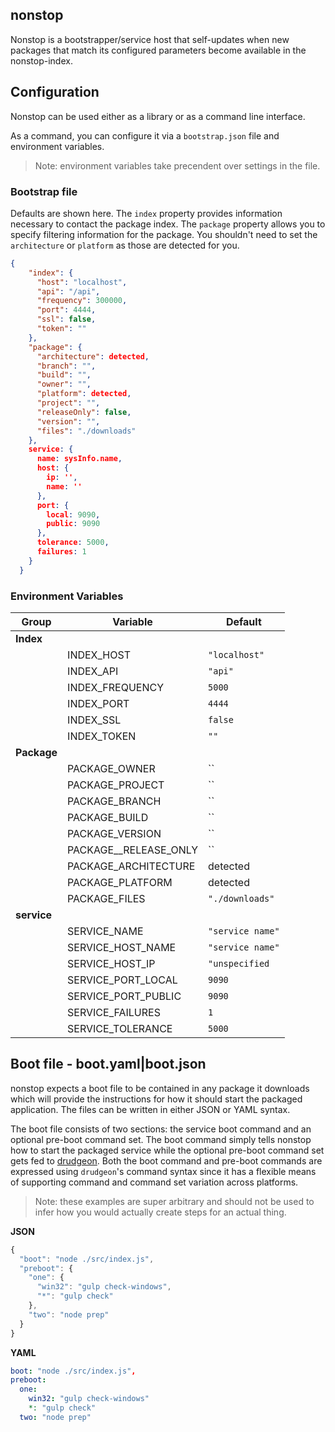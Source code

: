 ## nonstop
Nonstop is a bootstrapper/service host that self-updates when new packages that match its configured parameters become available in the nonstop-index.

## Configuration
Nonstop can be used either as a library or as a command line interface.

As a command, you can configure it via a `bootstrap.json` file and environment variables.

> Note: environment variables take precendent over settings in the file.

### Bootstrap file
Defaults are shown here. The `index` property provides information necessary to contact the package index. The `package` property allows you to specify filtering information for the package. You shouldn't need to set the `architecture` or `platform` as those are detected for you.

```json
{
    "index": {
      "host": "localhost",
      "api": "/api",
      "frequency": 300000,
      "port": 4444,
      "ssl": false,
      "token": ""
    },
    "package": {
      "architecture": detected,
      "branch": "",
      "build": "",
      "owner": "",
      "platform": detected,
      "project": "",
      "releaseOnly": false,
      "version": "",
      "files": "./downloads"
    },
    service: {
      name: sysInfo.name,
      host: {
        ip: '',
        name: ''
      },
      port: {
        local: 9090,
        public: 9090
      },
      tolerance: 5000,
      failures: 1
    }
  }
```

### Environment Variables
| Group | Variable | Default |
|-------|-------------|---------|
| __Index__ | | |
| | INDEX_HOST | `"localhost"` |
| | INDEX_API | `"api"` |
| | INDEX_FREQUENCY | `5000` |
| | INDEX_PORT | `4444` |
| | INDEX_SSL | `false` |
| | INDEX_TOKEN | `""` |
| __Package__ | | |
| | PACKAGE_OWNER | `` |
| | PACKAGE_PROJECT | `` |
| | PACKAGE_BRANCH | `` |
| | PACKAGE_BUILD | `` |
| | PACKAGE_VERSION | `` |
| | PACKAGE__RELEASE_ONLY | `` |
| | PACKAGE_ARCHITECTURE | detected |
| | PACKAGE_PLATFORM | detected |
| | PACKAGE_FILES | `"./downloads"` |
| __service__ | | |
| | SERVICE_NAME | `"service name"` |
| | SERVICE_HOST_NAME | `"service name"` |
| | SERVICE_HOST_IP | `"unspecified` |
| | SERVICE_PORT_LOCAL | `9090` |
| | SERVICE_PORT_PUBLIC | `9090` |
| | SERVICE_FAILURES | `1` |
| | SERVICE_TOLERANCE | `5000` |

## Boot file - boot.yaml|boot.json
nonstop expects a boot file to be contained in any package it downloads which will provide the instructions for how it should start the packaged application. The files can be written in either JSON or YAML syntax.

The boot file consists of two sections: the service boot command and an optional pre-boot command set. The boot command simply tells nonstop how to start the packaged service while the optional pre-boot command set gets fed to [drudgeon](https://github.com/LeanKit-Labs/drudgeon). Both the boot command and pre-boot commands are expressed using `drudgeon`'s command syntax since it has a flexible means of supporting command and command set variation across platforms.

> Note: these examples are super arbitrary and should not be used to infer how you would actually create steps for an actual thing.

__JSON__
```javascript
{
  "boot": "node ./src/index.js",
  "preboot": {
    "one": {
      "win32": "gulp check-windows",
      "*": "gulp check"
    },
    "two": "node prep"
  }
}
```

__YAML__
```yaml
boot: "node ./src/index.js",
preboot:
  one:
    win32: "gulp check-windows"
    *: "gulp check"
  two: "node prep"
```


